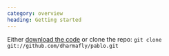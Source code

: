 ```yaml
--- 
category: overview
heading: Getting started
---
```



Either [download the code](#download) or clone the repo:
`git clone git://github.com/dharmafly/pablo.git`
